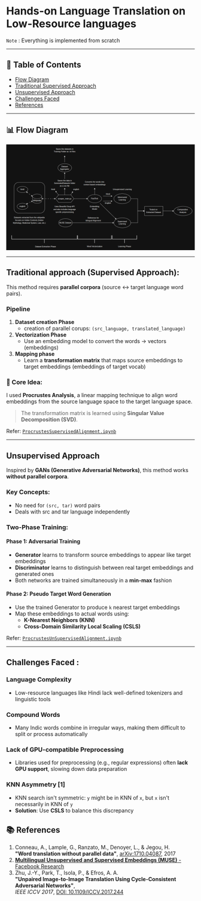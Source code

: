 # Hands-on Language Translation on Low-Resource languages

``Note`` : Everything is implemented from scratch

---

## 📖 Table of Contents  
- [Flow Diagram](#-flow-diagram)  
- [Traditional Supervised Approach](#-traditional-supervised-approach)  
- [Unsupervised Approach](#-unsupervised-approach)  
- [Challenges Faced](#-challenges-faced)
- [References](#-references)

---

## 📊 Flow Diagram

![Language Translation Pipeline](Flow_Diagram.png)

---

## Traditional approach (Supervised Approach): 

This method requires **parallel corpora** (source ↔ target language word pairs).

### Pipeline

1. **Dataset creation Phase**
    - creation of parallel corups: `(src_language, translated_language)`
2. **Vectorization Phase** 
    - Use an embedding model to convert the words -> vectors (embeddings)
3. **Mapping phase**
    - Learn a **transformation matrix** that maps source embeddings to target embeddings (embeddings of target vocab)

### 🧠 Core Idea:
I used **Procrustes Analysis**, a linear mapping technique to align word embeddings from the source language space to the target language space.

> The transformation matrix is learned using **Singular Value Decomposition (SVD)**.

Refer: [`ProcrustesSupervisedAlignment.ipynb`](./Training/ProcrustesSupervisedAlignment.ipynb)

---

## Unsupervised Approach  

Inspired by **GANs (Generative Adversarial Networks)**, this method works **without parallel corpora**.

### Key Concepts:
- No need for `(src, tar)` word pairs
- Deals with src and tar language independently 

### Two-Phase Training:

#### **Phase 1: Adversarial Training**
- **Generator** learns to transform source embeddings to appear like target embeddings
- **Discriminator** learns to distinguish between real target embeddings and generated ones
- Both networks are trained simultaneously in a **min-max** fashion

#### **Phase 2: Pseudo Target Word Generation**
- Use the trained Generator to produce `k` nearest target embeddings
- Map these embeddings to actual words using:
  - **K-Nearest Neighbors (KNN)**
  - **Cross-Domain Similarity Local Scaling (CSLS)**

Refer: [`ProcrustesUnSupervisedAlignment.ipynb`](./Training/ProcrustesUnSupervisedAlginment.ipynb)

---

## Challenges Faced : 

### Language Complexity
- Low-resource languages like Hindi lack well-defined tokenizers and linguistic tools

### Compound Words
- Many Indic words combine in irregular ways, making them difficult to split or process automatically

### Lack of GPU-compatible Preprocessing
- Libraries used for preprocessing (e.g., regular expressions) often **lack GPU support**, slowing down data preparation

### KNN Asymmetry \[1\]
- KNN search isn't symmetric: `y` might be in KNN of `x`, but `x` isn't necessarily in KNN of `y`
- **Solution**: Use **CSLS** to balance this discrepancy


## 📚 References

1. Conneau, A., Lample, G., Ranzato, M., Denoyer, L., & Jegou, H.  
   **"Word translation without parallel data"**, [arXiv:1710.04087](https://doi.org/10.48550/arXiv.1710.04087), 2017  
2. [**Multilingual Unsupervised and Supervised Embeddings (MUSE)** - Facebook Research](https://github.com/facebookresearch/MUSE)  
3. Zhu, J.-Y., Park, T., Isola, P., & Efros, A. A.  
   **"Unpaired Image-to-Image Translation Using Cycle-Consistent Adversarial Networks"**,  
   *IEEE ICCV 2017*, [DOI: 10.1109/ICCV.2017.244](https://doi.org/10.1109/ICCV.2017.244)